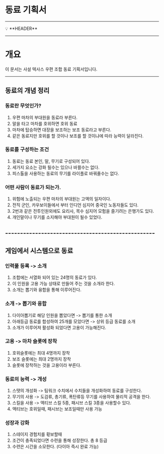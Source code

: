 # 동료 기획서

---

<aside>
💡 **HEADER**

</aside>

---

# 개요

이 문서는 사설 텍사스 우편 조합 동료 기획서입니다. 

---

## 동료의 개념 정리
### 동료란 무엇인가?
1) 우편 마차의 부대원을 동료라 부른다. 
2) 말을 타고 마차를 호위하면 호위 동료 
3) 마차에 탑승하면 대장을 보조하는 보조 동료라고 부른다. 
4) 같은 동료지만 호위를 할 것이나 보조를 할 것이냐에 따라 능력이 달라진다.

### 동료를 구성하는 조건 
1) 동료는 동료 본인, 말, 무기로 구성되어 있다.
2) 세가지 요소는 강화 될수는 있으나 바뀔수는 없다. 
3) 피스톨을 사용하는 동료의 무기를 라이플로 바꿔줄수는 없다.

### 어떤 사람이 동료가 되는가.
1) 위험에 노출되는 우편 마차의 부대원는 고액의 일자이다. 
2) 전직 군인, 카우보이들에서 부터 인디언 심지어 중국인 노동자들도 있다. 
3) 2번과 같은 전투인원외에도 요리사, 목수 심지어 모험을 즐기려는 은행가도 있다.
4) 개인말이나 무기를 소지해야 부대원이 될수 있었다.

## --------------------------------------------------
## 게임에서 시스템으로 동료
### 인력풀 등록 -> 소개 
1) 조합에는 서열화 되어 있는 24명의 동료가 있다. 
2) 이 인원을 고용 가능 상태로 만들어 주는 것을 소개라 한다. 
3) 소개는 뽑기와 융합을 통해 이루어진다.  

### 소개 -> 뽑기와 융합
1) 다이아뽑기로 해당 인원을 뽑았다면 -> 뽑기를 통한 소개 
2) 아래등급 동료를 합성하여 25개를 모았다면 -> 상위 등급 동료를 소개
3) 소개가 이루어져 활성화 되었다면 고용이 가능해진다.

### 고용 -> 마차 슬롯에 장착
1) 호위슬롯에는 최대 4명까지 장착
2) 보조 슬롯에는 최대 2명까지 장착
3) 슬롯에 장착하는 것을 고용이라 부른다.  

### 동료의 능력 -> 개성
1) 스탯의 개성화 -> 팀워크 수치에서 수치들을 개성화하여 동료를 구성한다.
2) 무기의 사용 -> 도검류, 총기류, 폭탄류등 무기를 사용하여 물리적 공격을 한다.
3) 스킬을 사용 -> 액티브 스킬 5종, 패시브 스킬 3종을 사용할수 있다.
4) 액티브는 호위일때, 패시브는 보조일때만 사용 가능 

### 성장과 강화
1) 스테이지 경험치를 홗보할때  
2)  조건이 충족되었다면 수련을 통해 성장한다. 총 8 등급
3) 수련은 시간을 소모한다. (다이아 즉시 완료 가능)







